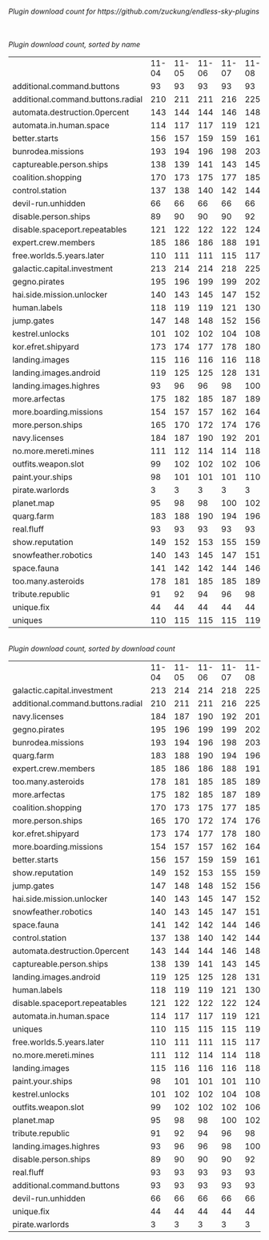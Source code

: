 <h6>Plugin download count for https://github.com/zuckung/endless-sky-plugins<br>
<br>
<h6>Plugin download count, sorted by name<br>
<table>
	<tr>
		<td></td>
		<td>11-04</td>
		<td>11-05</td>
		<td>11-06</td>
		<td>11-07</td>
		<td>11-08</td>
		<td>11-09</td>
		<td>11-10</td>
		<td>today +</td>
	</tr>
	<tr>
		<td>additional.command.buttons</td>
		<td>93</td>
		<td>93</td>
		<td>93</td>
		<td>93</td>
		<td>93</td>
		<td>93</td>
		<td>93</td>
		<td></td>
	</tr>
	<tr>
		<td>additional.command.buttons.radial</td>
		<td>210</td>
		<td>211</td>
		<td>211</td>
		<td>216</td>
		<td>225</td>
		<td>229</td>
		<td>235</td>
		<td>+ 6</td>
	</tr>
	<tr>
		<td>automata.destruction.0percent</td>
		<td>143</td>
		<td>144</td>
		<td>144</td>
		<td>146</td>
		<td>148</td>
		<td>152</td>
		<td>158</td>
		<td>+ 6</td>
	</tr>
	<tr>
		<td>automata.in.human.space</td>
		<td>114</td>
		<td>117</td>
		<td>117</td>
		<td>119</td>
		<td>121</td>
		<td>125</td>
		<td>131</td>
		<td>+ 6</td>
	</tr>
	<tr>
		<td>better.starts</td>
		<td>156</td>
		<td>157</td>
		<td>159</td>
		<td>159</td>
		<td>161</td>
		<td>165</td>
		<td>171</td>
		<td>+ 6</td>
	</tr>
	<tr>
		<td>bunrodea.missions</td>
		<td>193</td>
		<td>194</td>
		<td>196</td>
		<td>198</td>
		<td>203</td>
		<td>207</td>
		<td>213</td>
		<td>+ 6</td>
	</tr>
	<tr>
		<td>captureable.person.ships</td>
		<td>138</td>
		<td>139</td>
		<td>141</td>
		<td>143</td>
		<td>145</td>
		<td>149</td>
		<td>155</td>
		<td>+ 6</td>
	</tr>
	<tr>
		<td>coalition.shopping</td>
		<td>170</td>
		<td>173</td>
		<td>175</td>
		<td>177</td>
		<td>185</td>
		<td>189</td>
		<td>195</td>
		<td>+ 6</td>
	</tr>
	<tr>
		<td>control.station</td>
		<td>137</td>
		<td>138</td>
		<td>140</td>
		<td>142</td>
		<td>144</td>
		<td>148</td>
		<td>158</td>
		<td>+ 10</td>
	</tr>
	<tr>
		<td>devil-run.unhidden</td>
		<td>66</td>
		<td>66</td>
		<td>66</td>
		<td>66</td>
		<td>66</td>
		<td>66</td>
		<td>66</td>
		<td></td>
	</tr>
	<tr>
		<td>disable.person.ships</td>
		<td>89</td>
		<td>90</td>
		<td>90</td>
		<td>90</td>
		<td>92</td>
		<td>96</td>
		<td>102</td>
		<td>+ 6</td>
	</tr>
	<tr>
		<td>disable.spaceport.repeatables</td>
		<td>121</td>
		<td>122</td>
		<td>122</td>
		<td>122</td>
		<td>124</td>
		<td>128</td>
		<td>134</td>
		<td>+ 6</td>
	</tr>
	<tr>
		<td>expert.crew.members</td>
		<td>185</td>
		<td>186</td>
		<td>186</td>
		<td>188</td>
		<td>191</td>
		<td>195</td>
		<td>201</td>
		<td>+ 6</td>
	</tr>
	<tr>
		<td>free.worlds.5.years.later</td>
		<td>110</td>
		<td>111</td>
		<td>111</td>
		<td>115</td>
		<td>117</td>
		<td>121</td>
		<td>129</td>
		<td>+ 8</td>
	</tr>
	<tr>
		<td>galactic.capital.investment</td>
		<td>213</td>
		<td>214</td>
		<td>214</td>
		<td>218</td>
		<td>225</td>
		<td>229</td>
		<td>237</td>
		<td>+ 8</td>
	</tr>
	<tr>
		<td>gegno.pirates</td>
		<td>195</td>
		<td>196</td>
		<td>199</td>
		<td>199</td>
		<td>202</td>
		<td>206</td>
		<td>214</td>
		<td>+ 8</td>
	</tr>
	<tr>
		<td>hai.side.mission.unlocker</td>
		<td>140</td>
		<td>143</td>
		<td>145</td>
		<td>147</td>
		<td>152</td>
		<td>156</td>
		<td>164</td>
		<td>+ 8</td>
	</tr>
	<tr>
		<td>human.labels</td>
		<td>118</td>
		<td>119</td>
		<td>119</td>
		<td>121</td>
		<td>130</td>
		<td>134</td>
		<td>140</td>
		<td>+ 6</td>
	</tr>
	<tr>
		<td>jump.gates</td>
		<td>147</td>
		<td>148</td>
		<td>148</td>
		<td>152</td>
		<td>156</td>
		<td>160</td>
		<td>166</td>
		<td>+ 6</td>
	</tr>
	<tr>
		<td>kestrel.unlocks</td>
		<td>101</td>
		<td>102</td>
		<td>102</td>
		<td>104</td>
		<td>108</td>
		<td>112</td>
		<td>118</td>
		<td>+ 6</td>
	</tr>
	<tr>
		<td>kor.efret.shipyard</td>
		<td>173</td>
		<td>174</td>
		<td>177</td>
		<td>178</td>
		<td>180</td>
		<td>184</td>
		<td>190</td>
		<td>+ 6</td>
	</tr>
	<tr>
		<td>landing.images</td>
		<td>115</td>
		<td>116</td>
		<td>116</td>
		<td>116</td>
		<td>118</td>
		<td>122</td>
		<td>128</td>
		<td>+ 6</td>
	</tr>
	<tr>
		<td>landing.images.android</td>
		<td>119</td>
		<td>125</td>
		<td>125</td>
		<td>128</td>
		<td>131</td>
		<td>135</td>
		<td>141</td>
		<td>+ 6</td>
	</tr>
	<tr>
		<td>landing.images.highres</td>
		<td>93</td>
		<td>96</td>
		<td>96</td>
		<td>98</td>
		<td>100</td>
		<td>104</td>
		<td>110</td>
		<td>+ 6</td>
	</tr>
	<tr>
		<td>more.arfectas</td>
		<td>175</td>
		<td>182</td>
		<td>185</td>
		<td>187</td>
		<td>189</td>
		<td>193</td>
		<td>199</td>
		<td>+ 6</td>
	</tr>
	<tr>
		<td>more.boarding.missions</td>
		<td>154</td>
		<td>157</td>
		<td>157</td>
		<td>162</td>
		<td>164</td>
		<td>168</td>
		<td>174</td>
		<td>+ 6</td>
	</tr>
	<tr>
		<td>more.person.ships</td>
		<td>165</td>
		<td>170</td>
		<td>172</td>
		<td>174</td>
		<td>176</td>
		<td>180</td>
		<td>190</td>
		<td>+ 10</td>
	</tr>
	<tr>
		<td>navy.licenses</td>
		<td>184</td>
		<td>187</td>
		<td>190</td>
		<td>192</td>
		<td>201</td>
		<td>205</td>
		<td>215</td>
		<td>+ 10</td>
	</tr>
	<tr>
		<td>no.more.mereti.mines</td>
		<td>111</td>
		<td>112</td>
		<td>114</td>
		<td>114</td>
		<td>118</td>
		<td>122</td>
		<td>128</td>
		<td>+ 6</td>
	</tr>
	<tr>
		<td>outfits.weapon.slot</td>
		<td>99</td>
		<td>102</td>
		<td>102</td>
		<td>102</td>
		<td>106</td>
		<td>110</td>
		<td>116</td>
		<td>+ 6</td>
	</tr>
	<tr>
		<td>paint.your.ships</td>
		<td>98</td>
		<td>101</td>
		<td>101</td>
		<td>101</td>
		<td>110</td>
		<td>114</td>
		<td>120</td>
		<td>+ 6</td>
	</tr>
	<tr>
		<td>pirate.warlords</td>
		<td>3</td>
		<td>3</td>
		<td>3</td>
		<td>3</td>
		<td>3</td>
		<td>3</td>
		<td>3</td>
		<td></td>
	</tr>
	<tr>
		<td>planet.map</td>
		<td>95</td>
		<td>98</td>
		<td>98</td>
		<td>100</td>
		<td>102</td>
		<td>106</td>
		<td>112</td>
		<td>+ 6</td>
	</tr>
	<tr>
		<td>quarg.farm</td>
		<td>183</td>
		<td>188</td>
		<td>190</td>
		<td>194</td>
		<td>196</td>
		<td>200</td>
		<td>206</td>
		<td>+ 6</td>
	</tr>
	<tr>
		<td>real.fluff</td>
		<td>93</td>
		<td>93</td>
		<td>93</td>
		<td>93</td>
		<td>93</td>
		<td>93</td>
		<td>93</td>
		<td></td>
	</tr>
	<tr>
		<td>show.reputation</td>
		<td>149</td>
		<td>152</td>
		<td>153</td>
		<td>155</td>
		<td>159</td>
		<td>163</td>
		<td>169</td>
		<td>+ 6</td>
	</tr>
	<tr>
		<td>snowfeather.robotics</td>
		<td>140</td>
		<td>143</td>
		<td>145</td>
		<td>147</td>
		<td>151</td>
		<td>155</td>
		<td>163</td>
		<td>+ 8</td>
	</tr>
	<tr>
		<td>space.fauna</td>
		<td>141</td>
		<td>142</td>
		<td>142</td>
		<td>144</td>
		<td>146</td>
		<td>150</td>
		<td>158</td>
		<td>+ 8</td>
	</tr>
	<tr>
		<td>too.many.asteroids</td>
		<td>178</td>
		<td>181</td>
		<td>185</td>
		<td>185</td>
		<td>189</td>
		<td>193</td>
		<td>199</td>
		<td>+ 6</td>
	</tr>
	<tr>
		<td>tribute.republic</td>
		<td>91</td>
		<td>92</td>
		<td>94</td>
		<td>96</td>
		<td>98</td>
		<td>102</td>
		<td>110</td>
		<td>+ 8</td>
	</tr>
	<tr>
		<td>unique.fix</td>
		<td>44</td>
		<td>44</td>
		<td>44</td>
		<td>44</td>
		<td>44</td>
		<td>44</td>
		<td>44</td>
		<td></td>
	</tr>
	<tr>
		<td>uniques</td>
		<td>110</td>
		<td>115</td>
		<td>115</td>
		<td>115</td>
		<td>119</td>
		<td>123</td>
		<td>129</td>
		<td>+ 6</td>
	</tr>
</table>
</h6>
<h6>Plugin download count, sorted by download count<br>
<table>
	<tr>
		<td></td>
		<td>11-04</td>
		<td>11-05</td>
		<td>11-06</td>
		<td>11-07</td>
		<td>11-08</td>
		<td>11-09</td>
		<td>11-10</td>
		<td>today +</td>
	</tr>
	<tr>
		<td>galactic.capital.investment</td>
		<td>213</td>
		<td>214</td>
		<td>214</td>
		<td>218</td>
		<td>225</td>
		<td>229</td>
		<td>237</td>
		<td>+ 8</td>
	</tr>
	<tr>
		<td>additional.command.buttons.radial</td>
		<td>210</td>
		<td>211</td>
		<td>211</td>
		<td>216</td>
		<td>225</td>
		<td>229</td>
		<td>235</td>
		<td>+ 6</td>
	</tr>
	<tr>
		<td>navy.licenses</td>
		<td>184</td>
		<td>187</td>
		<td>190</td>
		<td>192</td>
		<td>201</td>
		<td>205</td>
		<td>215</td>
		<td>+ 10</td>
	</tr>
	<tr>
		<td>gegno.pirates</td>
		<td>195</td>
		<td>196</td>
		<td>199</td>
		<td>199</td>
		<td>202</td>
		<td>206</td>
		<td>214</td>
		<td>+ 8</td>
	</tr>
	<tr>
		<td>bunrodea.missions</td>
		<td>193</td>
		<td>194</td>
		<td>196</td>
		<td>198</td>
		<td>203</td>
		<td>207</td>
		<td>213</td>
		<td>+ 6</td>
	</tr>
	<tr>
		<td>quarg.farm</td>
		<td>183</td>
		<td>188</td>
		<td>190</td>
		<td>194</td>
		<td>196</td>
		<td>200</td>
		<td>206</td>
		<td>+ 6</td>
	</tr>
	<tr>
		<td>expert.crew.members</td>
		<td>185</td>
		<td>186</td>
		<td>186</td>
		<td>188</td>
		<td>191</td>
		<td>195</td>
		<td>201</td>
		<td>+ 6</td>
	</tr>
	<tr>
		<td>too.many.asteroids</td>
		<td>178</td>
		<td>181</td>
		<td>185</td>
		<td>185</td>
		<td>189</td>
		<td>193</td>
		<td>199</td>
		<td>+ 6</td>
	</tr>
	<tr>
		<td>more.arfectas</td>
		<td>175</td>
		<td>182</td>
		<td>185</td>
		<td>187</td>
		<td>189</td>
		<td>193</td>
		<td>199</td>
		<td>+ 6</td>
	</tr>
	<tr>
		<td>coalition.shopping</td>
		<td>170</td>
		<td>173</td>
		<td>175</td>
		<td>177</td>
		<td>185</td>
		<td>189</td>
		<td>195</td>
		<td>+ 6</td>
	</tr>
	<tr>
		<td>more.person.ships</td>
		<td>165</td>
		<td>170</td>
		<td>172</td>
		<td>174</td>
		<td>176</td>
		<td>180</td>
		<td>190</td>
		<td>+ 10</td>
	</tr>
	<tr>
		<td>kor.efret.shipyard</td>
		<td>173</td>
		<td>174</td>
		<td>177</td>
		<td>178</td>
		<td>180</td>
		<td>184</td>
		<td>190</td>
		<td>+ 6</td>
	</tr>
	<tr>
		<td>more.boarding.missions</td>
		<td>154</td>
		<td>157</td>
		<td>157</td>
		<td>162</td>
		<td>164</td>
		<td>168</td>
		<td>174</td>
		<td>+ 6</td>
	</tr>
	<tr>
		<td>better.starts</td>
		<td>156</td>
		<td>157</td>
		<td>159</td>
		<td>159</td>
		<td>161</td>
		<td>165</td>
		<td>171</td>
		<td>+ 6</td>
	</tr>
	<tr>
		<td>show.reputation</td>
		<td>149</td>
		<td>152</td>
		<td>153</td>
		<td>155</td>
		<td>159</td>
		<td>163</td>
		<td>169</td>
		<td>+ 6</td>
	</tr>
	<tr>
		<td>jump.gates</td>
		<td>147</td>
		<td>148</td>
		<td>148</td>
		<td>152</td>
		<td>156</td>
		<td>160</td>
		<td>166</td>
		<td>+ 6</td>
	</tr>
	<tr>
		<td>hai.side.mission.unlocker</td>
		<td>140</td>
		<td>143</td>
		<td>145</td>
		<td>147</td>
		<td>152</td>
		<td>156</td>
		<td>164</td>
		<td>+ 8</td>
	</tr>
	<tr>
		<td>snowfeather.robotics</td>
		<td>140</td>
		<td>143</td>
		<td>145</td>
		<td>147</td>
		<td>151</td>
		<td>155</td>
		<td>163</td>
		<td>+ 8</td>
	</tr>
	<tr>
		<td>space.fauna</td>
		<td>141</td>
		<td>142</td>
		<td>142</td>
		<td>144</td>
		<td>146</td>
		<td>150</td>
		<td>158</td>
		<td>+ 8</td>
	</tr>
	<tr>
		<td>control.station</td>
		<td>137</td>
		<td>138</td>
		<td>140</td>
		<td>142</td>
		<td>144</td>
		<td>148</td>
		<td>158</td>
		<td>+ 10</td>
	</tr>
	<tr>
		<td>automata.destruction.0percent</td>
		<td>143</td>
		<td>144</td>
		<td>144</td>
		<td>146</td>
		<td>148</td>
		<td>152</td>
		<td>158</td>
		<td>+ 6</td>
	</tr>
	<tr>
		<td>captureable.person.ships</td>
		<td>138</td>
		<td>139</td>
		<td>141</td>
		<td>143</td>
		<td>145</td>
		<td>149</td>
		<td>155</td>
		<td>+ 6</td>
	</tr>
	<tr>
		<td>landing.images.android</td>
		<td>119</td>
		<td>125</td>
		<td>125</td>
		<td>128</td>
		<td>131</td>
		<td>135</td>
		<td>141</td>
		<td>+ 6</td>
	</tr>
	<tr>
		<td>human.labels</td>
		<td>118</td>
		<td>119</td>
		<td>119</td>
		<td>121</td>
		<td>130</td>
		<td>134</td>
		<td>140</td>
		<td>+ 6</td>
	</tr>
	<tr>
		<td>disable.spaceport.repeatables</td>
		<td>121</td>
		<td>122</td>
		<td>122</td>
		<td>122</td>
		<td>124</td>
		<td>128</td>
		<td>134</td>
		<td>+ 6</td>
	</tr>
	<tr>
		<td>automata.in.human.space</td>
		<td>114</td>
		<td>117</td>
		<td>117</td>
		<td>119</td>
		<td>121</td>
		<td>125</td>
		<td>131</td>
		<td>+ 6</td>
	</tr>
	<tr>
		<td>uniques</td>
		<td>110</td>
		<td>115</td>
		<td>115</td>
		<td>115</td>
		<td>119</td>
		<td>123</td>
		<td>129</td>
		<td>+ 6</td>
	</tr>
	<tr>
		<td>free.worlds.5.years.later</td>
		<td>110</td>
		<td>111</td>
		<td>111</td>
		<td>115</td>
		<td>117</td>
		<td>121</td>
		<td>129</td>
		<td>+ 8</td>
	</tr>
	<tr>
		<td>no.more.mereti.mines</td>
		<td>111</td>
		<td>112</td>
		<td>114</td>
		<td>114</td>
		<td>118</td>
		<td>122</td>
		<td>128</td>
		<td>+ 6</td>
	</tr>
	<tr>
		<td>landing.images</td>
		<td>115</td>
		<td>116</td>
		<td>116</td>
		<td>116</td>
		<td>118</td>
		<td>122</td>
		<td>128</td>
		<td>+ 6</td>
	</tr>
	<tr>
		<td>paint.your.ships</td>
		<td>98</td>
		<td>101</td>
		<td>101</td>
		<td>101</td>
		<td>110</td>
		<td>114</td>
		<td>120</td>
		<td>+ 6</td>
	</tr>
	<tr>
		<td>kestrel.unlocks</td>
		<td>101</td>
		<td>102</td>
		<td>102</td>
		<td>104</td>
		<td>108</td>
		<td>112</td>
		<td>118</td>
		<td>+ 6</td>
	</tr>
	<tr>
		<td>outfits.weapon.slot</td>
		<td>99</td>
		<td>102</td>
		<td>102</td>
		<td>102</td>
		<td>106</td>
		<td>110</td>
		<td>116</td>
		<td>+ 6</td>
	</tr>
	<tr>
		<td>planet.map</td>
		<td>95</td>
		<td>98</td>
		<td>98</td>
		<td>100</td>
		<td>102</td>
		<td>106</td>
		<td>112</td>
		<td>+ 6</td>
	</tr>
	<tr>
		<td>tribute.republic</td>
		<td>91</td>
		<td>92</td>
		<td>94</td>
		<td>96</td>
		<td>98</td>
		<td>102</td>
		<td>110</td>
		<td>+ 8</td>
	</tr>
	<tr>
		<td>landing.images.highres</td>
		<td>93</td>
		<td>96</td>
		<td>96</td>
		<td>98</td>
		<td>100</td>
		<td>104</td>
		<td>110</td>
		<td>+ 6</td>
	</tr>
	<tr>
		<td>disable.person.ships</td>
		<td>89</td>
		<td>90</td>
		<td>90</td>
		<td>90</td>
		<td>92</td>
		<td>96</td>
		<td>102</td>
		<td>+ 6</td>
	</tr>
	<tr>
		<td>real.fluff</td>
		<td>93</td>
		<td>93</td>
		<td>93</td>
		<td>93</td>
		<td>93</td>
		<td>93</td>
		<td>93</td>
		<td></td>
	</tr>
	<tr>
		<td>additional.command.buttons</td>
		<td>93</td>
		<td>93</td>
		<td>93</td>
		<td>93</td>
		<td>93</td>
		<td>93</td>
		<td>93</td>
		<td></td>
	</tr>
	<tr>
		<td>devil-run.unhidden</td>
		<td>66</td>
		<td>66</td>
		<td>66</td>
		<td>66</td>
		<td>66</td>
		<td>66</td>
		<td>66</td>
		<td></td>
	</tr>
	<tr>
		<td>unique.fix</td>
		<td>44</td>
		<td>44</td>
		<td>44</td>
		<td>44</td>
		<td>44</td>
		<td>44</td>
		<td>44</td>
		<td></td>
	</tr>
	<tr>
		<td>pirate.warlords</td>
		<td>3</td>
		<td>3</td>
		<td>3</td>
		<td>3</td>
		<td>3</td>
		<td>3</td>
		<td>3</td>
		<td></td>
	</tr>
</table>
</h6>
